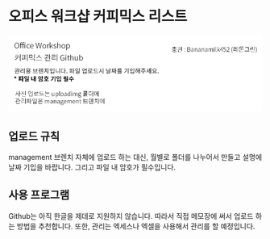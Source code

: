 # 오피스 워크샵 커피믹스 리스트
![header](./uploadimg/headermanage.png)

업로드 규칙
---
management 브렌치 자체에 업로드 하는 대신, 월별로 폴더를 나누어서 만들고
설명에 날짜 기입을 바랍니다.
그리고 파일 내 암호가 필수입니다.

사용 프로그램
---
Github는 아직 한글을 제데로 지원하지 않습니다.
따라서 직접 메모장에 써서 업로드 하는 방법을 추천합니다.
또한, 관리는 엑세스나 엑셀을 사용해서 관리를 할 예정입니다.
